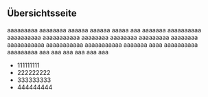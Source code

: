## Übersichtsseite

aaaaaaaaa aaaaaaaa aaaaaa aaaaaa aaaaa
aaa aaaaaaa aaaaaaaaaa aaaaaaaaaa
aaaaaaaaaaa aaaaaaaa aaaaaaaa aaaaaaaaa aaaaaaaa
aaaaaaaaaaa aaaaaaaaaaa aaaaaaaaaaa aaaaaaa aaaa
aaaaaaaaaa aaaaaaaaa aaa aaa aaa aaa aaa aaa

+ 111111111  
+ 222222222
+ 333333333
+ 444444444


